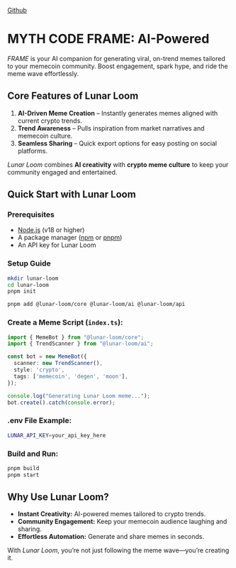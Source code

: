 [Github](https://github.com/Devhubexe/myth-code/blob/4b8ef799d7996ef96e84665c712a2fd57a04bfe0/myth.png)

# MYTH CODE FRAME: AI-Powered 

*FRAME* is your AI companion for generating viral, on-trend memes tailored to your memecoin community. Boost engagement, spark hype, and ride the meme wave effortlessly.

## **Core Features of Lunar Loom**
1. **AI-Driven Meme Creation** – Instantly generates memes aligned with current crypto trends.
2. **Trend Awareness** – Pulls inspiration from market narratives and memecoin culture.
3. **Seamless Sharing** – Quick export options for easy posting on social platforms.

*Lunar Loom* combines **AI creativity** with **crypto meme culture** to keep your community engaged and entertained.

## **Quick Start with Lunar Loom**
### **Prerequisites**
- [Node.js](https://nodejs.org/) (v18 or higher)
- A package manager ([npm](https://www.npmjs.com/) or [pnpm](https://pnpm.io/))
- An API key for Lunar Loom

### **Setup Guide**
```bash
mkdir lunar-loom
cd lunar-loom
pnpm init
```
```bash
pnpm add @lunar-loom/core @lunar-loom/ai @lunar-loom/api
```
### **Create a Meme Script** (`index.ts`):
```typescript
import { MemeBot } from "@lunar-loom/core";
import { TrendScanner } from "@lunar-loom/ai";

const bot = new MemeBot({
  scanner: new TrendScanner(),
  style: 'crypto',
  tags: ['memecoin', 'degen', 'moon'],
});

console.log("Generating Lunar Loom meme...");
bot.create().catch(console.error);
```
### **.env File Example:**
```bash
LUNAR_API_KEY=your_api_key_here
```
### **Build and Run:**
```bash
pnpm build
pnpm start
```

## **Why Use Lunar Loom?**
- **Instant Creativity:** AI-powered memes tailored to crypto trends.
- **Community Engagement:** Keep your memecoin audience laughing and sharing.
- **Effortless Automation:** Generate and share memes in seconds.

With *Lunar Loom*, you’re not just following the meme wave—you’re creating it.


